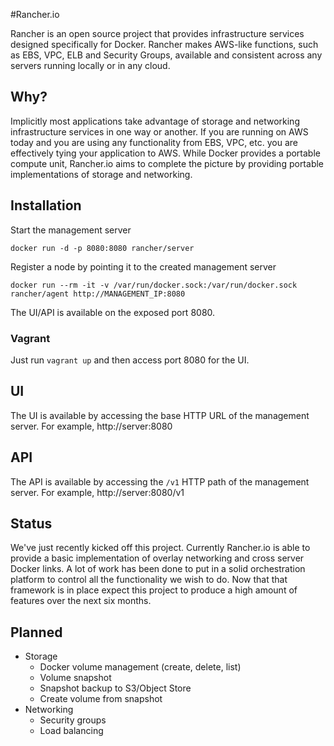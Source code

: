 #Rancher.io

Rancher is an open source project that provides infrastructure services designed specifically for Docker. Rancher makes AWS-like functions, such as EBS, VPC, ELB and Security Groups, available and consistent across any servers running locally or in any cloud.

## Why?

Implicitly most applications take advantage of storage and networking infrastructure services in one way or another.  If you are running on AWS today and you are using any functionality from EBS, VPC, etc. you are effectively tying your application to AWS.  While Docker provides a portable compute unit, Rancher.io aims to complete the picture by providing portable implementations of storage and networking.

## Installation

Start the management server

    docker run -d -p 8080:8080 rancher/server

Register a node by pointing it to the created management server

    docker run --rm -it -v /var/run/docker.sock:/var/run/docker.sock rancher/agent http://MANAGEMENT_IP:8080

The UI/API is available on the exposed port 8080.

### Vagrant

Just run `vagrant up` and then access port 8080 for the UI.

## UI

The UI is available by accessing the base HTTP URL of the management server.  For example, http://server:8080

## API

The API is available by accessing the `/v1` HTTP path of the management server.  For example, http://server:8080/v1

## Status

We've just recently kicked off this project.  Currently Rancher.io is able to provide a basic implementation of overlay networking and cross server Docker links.  A lot of work has been done to put in a solid orchestration platform to control all the functionality we wish to do.  Now that that framework is in place expect this project to produce a high amount of features over the next six months.

## Planned

* Storage
    * Docker volume management (create, delete, list)
    * Volume snapshot
    * Snapshot backup to S3/Object Store
    * Create volume from snapshot
* Networking
    * Security groups
    * Load balancing

